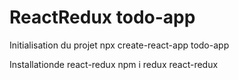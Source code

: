 # ReactRedux todo-app

Initialisation du projet
npx create-react-app todo-app

Installationde react-redux
npm i redux react-redux

## 
